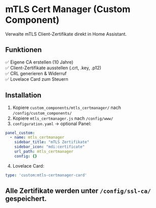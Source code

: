 
# mTLS Cert Manager (Custom Component)

Verwalte mTLS Client-Zertifikate direkt in Home Assistant.

## Funktionen
✅ Eigene CA erstellen (10 Jahre)  
✅ Client-Zertifikate ausstellen (.crt, .key, .p12)  
✅ CRL generieren & Widerruf  
✅ Lovelace Card zum Steuern

## Installation
1. Kopiere `custom_components/mtls_certmanager/` nach `/config/custom_components/`
2. Kopiere `mtls_certmanager.js` nach `/config/www/`
3. `configuration.yaml` → optional Panel:
```yaml
panel_custom:
  - name: mtls_certmanager
    sidebar_title: "mTLS Zertifikate"
    sidebar_icon: "mdi:certificate"
    url_path: mtls_certmanager
    config: {}
```
4. Lovelace Card:
```yaml
type: 'custom:mtls-certmanager-card'
```

## Alle Zertifikate werden unter `/config/ssl-ca/` gespeichert.
